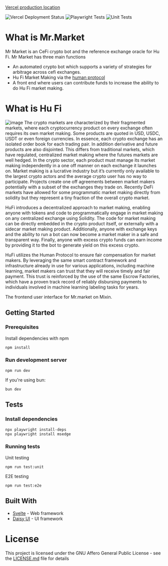 [Vercel production location](https://hufiui.vercel.app)

![Vercel Deployment Status](https://therealsujitk-vercel-badge.vercel.app/?app=hufiui)
![Playwright Tests](https://github.com/Hu-Fi/Mr.Market/actions/workflows/playwright.yml/badge.svg)
![Unit Tests](https://github.com/Hu-Fi/Mr.Market/actions/workflows/vitest.yml/badge.svg)

# What is Mr.Market

Mr Market is an CeFi crypto bot and the reference exchange oracle for Hu Fi. Mr Market has three main functions

- An automated crypto bot which supports a variety of strategies for arbitrage across cefi exchanges.
- Hu Fi Market Making via the [human protocol](https://github.com/humanprotocol/human-protocol)
- A front end where users can contribute funds to increase the ability to do Hu Fi market making.

# What is Hu Fi

![image](https://github.com/Hu-Fi/Mr.Market/assets/806363/c7eb68bf-1bce-43b6-88d1-1acea610f505)
The crypto markets are characterized by their fragmented markets, where each cryptocurrency product on every exchange often requires its own market making. Some products are quoted in USD, USDC, USDT or even foreign currencies. In essence, each crypto exchange has an isolated order book for each trading pair. In addition derivative and future products are also disjointed.  This differs from traditional markets, which have regulated, centralized market making where the futures markets are well hedged. In the crypto sector, each product must manage its market making independently in a one off manner on each exchange it launches on.  Market making is a lucrative industry but it’s currently only available to the largest crypto actors and the average crypto user has no way to participate. Projects create one off agreements between market makers potentially with a subset of the exchanges they trade on. Recently DeFi markets have allowed for some programmatic market making directly from solidity but they represent a tiny fraction of the overall crypto market.

HuFi introduces a decentralized approach to market making, enabling anyone with tokens and code to programmatically engage in market making on any centralized exchange using Solidity. The code for market making can be directly embedded in the crypto product itself, or externally with a sidecar market making product. Additionally, anyone with exchange keys and the ability to run a bot can now become a market maker in a safe and transparent way. Finally, anyone with excess crypto funds can earn income by providing it to the bot to generate yield on this excess crypto. 

HuFi utilizes the Human Protocol to ensure fair compensation for market makers. By leveraging the same smart contract framework and infrastructure already in use for various applications, including machine learning, market makers can trust that they will receive timely and fair payment. This trust is reinforced by the use of the same Escrow Factories, which have a proven track record of reliably disbursing payments to individuals involved in machine learning labeling tasks for years.

The frontend user interface for Mr.market on Mixin.

## Getting Started

### Prerequisites

Install dependencies with npm

```
npm install
```

### Run development server

```
npm run dev
```

If you're using bun:

```
bun dev
```

## Tests

### Install dependencies

```
npx playwright install-deps
npx playwright install msedge
```

### Running tests

Unit testing
```
npm run test:unit
```

E2E testing

```
npm run test:e2e
```

## Built With

* [Svelte](https://svelte.dev/) - Web framework
* [Daisy UI](https://daisyui.com/) - UI framework

# License

This project is licensed under the GNU Affero General Public License - see the [LICENSE.md](LICENSE) file for details
